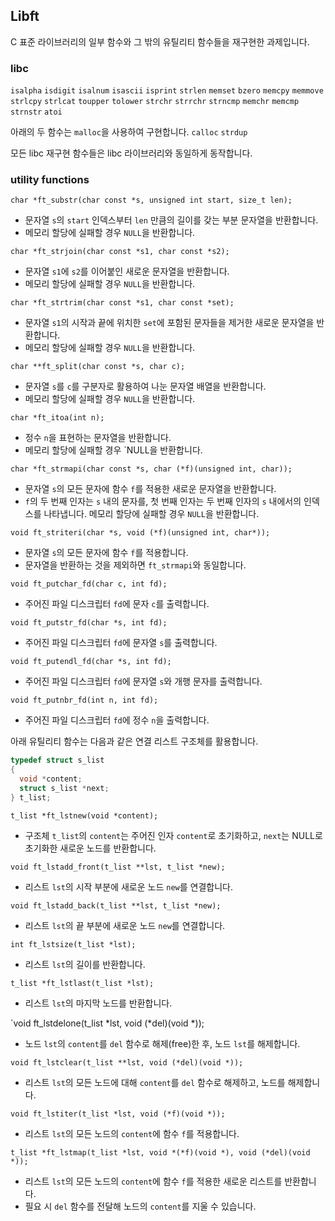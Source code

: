 ## Libft
C 표준 라이브러리의 일부 함수와 그 밖의 유틸리티 함수들을 재구현한 과제입니다.

### libc
`isalpha` `isdigit` `isalnum` `isascii` `isprint` `strlen` `memset` `bzero` `memcpy` `memmove` `strlcpy` `strlcat` `toupper` `tolower` `strchr` `strrchr` `strncmp` `memchr` `memcmp` `strnstr` `atoi`

아래의 두 함수는 `malloc`을 사용하여 구현합니다.
`calloc` `strdup`

모든 libc 재구현 함수들은 libc 라이브러리와 동일하게 동작합니다.

### utility functions
`char *ft_substr(char const *s, unsigned int start, size_t len);`
- 문자열 `s`의 `start` 인덱스부터 `len` 만큼의 길이를 갖는 부분 문자열을 반환합니다.
- 메모리 할당에 실패할 경우 `NULL`을 반환합니다.

`char *ft_strjoin(char const *s1, char const *s2);`
- 문자열 `s1`에 `s2`를 이어붙인 새로운 문자열을 반환합니다.
- 메모리 할당에 실패할 경우 `NULL`을 반환합니다.

`char *ft_strtrim(char const *s1, char const *set);`
- 문자열 `s1`의 시작과 끝에 위치한 `set`에 포함된 문자들을 제거한 새로운 문자열을 반환합니다.
- 메모리 할당에 실패할 경우 `NULL`을 반환합니다.

`char **ft_split(char const *s, char c);`
- 문자열 `s`를 `c`를 구분자로 활용하여 나눈 문자열 배열을 반환합니다.
- 메모리 할당에 실패할 경우 `NULL`을 반환합니다.

`char *ft_itoa(int n);`
- 정수 `n`을 표현하는 문자열을 반환합니다.
- 메모리 할당에 실패할 경우 `NULL을 반환합니다.

`char *ft_strmapi(char const *s, char (*f)(unsigned int, char));`
- 문자열 `s`의 모든 문자에 함수 `f`를 적용한 새로운 문자열을 반환합니다.
- `f`의 두 번째 인자는 `s` 내의 문자를, 첫 번째 인자는 두 번째 인자의 `s` 내에서의 인덱스를 나타냅니다.
  메모리 할당에 실패할 경우 `NULL`을 반환합니다.

`void ft_striteri(char *s, void (*f)(unsigned int, char*));`
- 문자열 `s`의 모든 문자에 함수 `f`를 적용합니다.
- 문자열을 반환하는 것을 제외하면 `ft_strmapi`와 동일합니다.

`void ft_putchar_fd(char c, int fd);`
- 주어진 파일 디스크립터 `fd`에 문자 `c`를 출력합니다.

`void ft_putstr_fd(char *s, int fd);`
- 주어진 파일 디스크립터 `fd`에 문자열 `s`를 출력합니다.

`void ft_putendl_fd(char *s, int fd);`
- 주어진 파일 디스크립터 `fd`에 문자열 `s`와 개행 문자를 출력합니다.

`void ft_putnbr_fd(int n, int fd);`
- 주어진 파일 디스크립터 `fd`에 정수 `n`을 출력합니다.

아래 유틸리티 함수는 다음과 같은 연결 리스트 구조체를 활용합니다.
```C
typedef struct s_list
{
  void *content;
  struct s_list *next;
} t_list;
```

`t_list *ft_lstnew(void *content);`
- 구조체 `t_list`의 `content`는 주어진 인자 `content`로 초기화하고, `next`는 NULL로 초기화한 새로운 노드를 반환합니다.

`void ft_lstadd_front(t_list **lst, t_list *new);`
- 리스트 `lst`의 시작 부분에 새로운 노드 `new`를 연결합니다.

`void ft_lstadd_back(t_list **lst, t_list *new);`
- 리스트 `lst`의 끝 부분에 새로운 노드 `new`를 연결합니다. 

`int ft_lstsize(t_list *lst);`
- 리스트 `lst`의 길이를 반환합니다.

`t_list *ft_lstlast(t_list *lst);`
- 리스트 `lst`의 마지막 노드를 반환합니다.

`void ft_lstdelone(t_list *lst, void (*del)(void *));
- 노드 `lst`의 `content`를 `del` 함수로 해제(free)한 후, 노드 `lst`를 해제합니다.

`void ft_lstclear(t_list **lst, void (*del)(void *));`
- 리스트 `lst`의 모든 노드에 대해 `content`를 `del` 함수로 해제하고, 노드를 해제합니다.

`void ft_lstiter(t_list *lst, void (*f)(void *));`
- 리스트 `lst`의 모든 노드의 `content`에 함수 `f`를 적용합니다.

`t_list *ft_lstmap(t_list *lst, void *(*f)(void *), void (*del)(void *));`
- 리스트 `lst`의 모든 노드의 `content`에 함수 `f`를 적용한 새로운 리스트를 반환합니다.
- 필요 시 `del` 함수를 전달해 노드의 `content`를 지울 수 있습니다.
